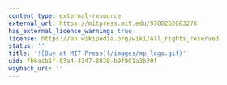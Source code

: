 ```yaml
---
content_type: external-resource
external_url: https://mitpress.mit.edu/9780262083270
has_external_license_warning: true
license: https://en.wikipedia.org/wiki/All_rights_reserved
status: ''
title: '![Buy at MIT Press](/images/mp_logo.gif)'
uid: fb6acb1f-83a4-4347-8820-b9f901a3b30f
wayback_url: ''
---
```

